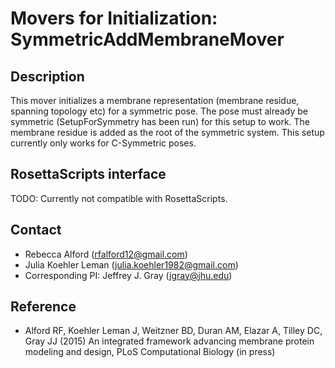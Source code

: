 # Movers for Initialization: SymmetricAddMembraneMover

## Description
This mover initializes a membrane representation (membrane residue, spanning topology etc) for a symmetric pose. The pose must already be symmetric (SetupForSymmetry has been run) for this setup to work. The membrane residue is added as the root of the symmetric system. This setup currently only works for C-Symmetric poses. 

## RosettaScripts interface

TODO: Currently not compatible with RosettaScripts. 

## Contact

- Rebecca Alford ([rfalford12@gmail.com](rfalford12@gmail.com))
- Julia Koehler Leman ([julia.koehler1982@gmail.com](julia.koehler1982@gmail.com))
- Corresponding PI: Jeffrey J. Gray ([jgray@jhu.edu](jgray@jhu.edu))

## Reference

* Alford RF, Koehler Leman J, Weitzner BD, Duran AM, Elazar A, Tilley DC, Gray JJ (2015) An integrated framework advancing membrane protein modeling and design, PLoS Computational Biology (in press)
